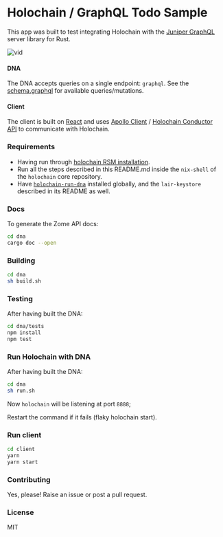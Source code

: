 # Holochain / GraphQL Todo Sample

This app was built to test integrating Holochain with the [Juniper GraphQL](https://github.com/graphql-rust/juniper) server library for Rust.

![vid](https://user-images.githubusercontent.com/9698363/104827134-04c1a580-585b-11eb-90be-2e25a06836be.gif)

#### DNA

The DNA accepts queries on a single endpoint: `graphql`. See the [schema.graphql](./dna/schema.graphql) for available queries/mutations.

#### Client

The client is built on [React](https://reactjs.org/) and uses [Apollo Client](https://www.apollographql.com/docs/react/) / [Holochain Conductor API](https://github.com/holochain/holochain-conductor-api) to communicate with Holochain.

### Requirements

- Having run through [holochain RSM installation](https://github.com/holochain/holochain-dna-build-tutorial).
- Run all the steps described in this README.md inside the `nix-shell` of the `holochain` core repository.
- Have [`holochain-run-dna`](https://www.npmjs.com/package/@holochain-open-dev/holochain-run-dna) installed globally, and the `lair-keystore` described in its README as well.

### Docs

To generate the Zome API docs:

```bash
cd dna
cargo doc --open
```

### Building

```bash
cd dna
sh build.sh
```

### Testing

After having built the DNA:

```bash
cd dna/tests
npm install
npm test
```

### Run Holochain with DNA

After having built the DNA:

```bash
cd dna
sh run.sh
```

Now `holochain` will be listening at port `8888`;

Restart the command if it fails (flaky holochain start).

### Run client

```bash
cd client
yarn
yarn start
```

### Contributing

Yes, please! Raise an issue or post a pull request.

### License

MIT
